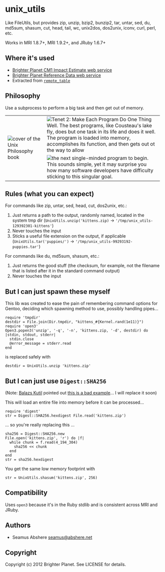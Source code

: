 # unix_utils

Like FileUtils, but provides zip, unzip, bzip2, bunzip2, tar, untar, sed, du, md5sum, shasum, cut, head, tail, wc, unix2dos, dos2unix, iconv, curl, perl, etc.

Works in MRI 1.8.7+, MRI 1.9.2+, and JRuby 1.6.7+

## Where it's used

* [Brighter Planet CM1 Impact Estimate web service](http://impact.brighterplanet.com) 
* [Brighter Planet Reference Data web service](http://data.brighterplanet.com)
* Extracted from [`remote_table`](https://github.com/seamusabshere/remote_table)

## Philosophy

Use a subprocess to perform a big task and then get out of memory.

<table>
  <tr>
    <td rowspan="2"><img src="https://raw.github.com/seamusabshere/unix_utils/master/unix-philosophy-cover.png" alt="cover of the Unix Philosophy book" /></td>
    <td><img src="https://raw.github.com/seamusabshere/unix_utils/master/unix-philosophy-quote-pg1.png" alt="Tenet 2: Make Each Program Do One Thing Well. The best programs, like Cousteau's lake fly, does but one task in its life and does it well. The program is loaded into memory, accomplishes its function, and then gets out ot the way to allow" /></td>
  </tr>
  <tr>
    <td><img src="https://raw.github.com/seamusabshere/unix_utils/master/unix-philosophy-quote-pg2.png" alt="the next single-minded program to begin. This sounds simple, yet it may surprise you how many software developers have difficulty sticking to this singular goal." /></td>
  </tr>
</table>

## Rules (what you can expect)

For commands like zip, untar, sed, head, cut, dos2unix, etc.:

1. Just returns a path to the output, randomly named, located in the system tmp dir (`UnixUtils.unzip('kittens.zip)` &rarr; `'/tmp/unix_utils-129392301-kittens'`)
2. Never touches the input
3. Sticks a useful file extension on the output, if applicable (`UnixUtils.tar('puppies/')` &rarr; `'/tmp/unix_utils-99293192-puppies.tar'`)

For commands like du, md5sum, shasum, etc.:

1. Just returns the good stuff (the checksum, for example, not the filename that is listed after it in the standard command output)
2. Never touches the input

## But I can just spawn these myself

This lib was created to ease the pain of remembering command options for Gentoo, deciding which spawning method to use, possibly handling pipes...

    require 'tmpdir'
    destdir = File.join(Dir.tmpdir, "kittens_#{Kernel.rand(1e11)}")
    require 'open3'
    Open3.popen3('unzip', '-q', '-n', 'kittens.zip, '-d', destdir) do |stdin, stdout, stderr|
      stdin.close
      @error_message = stderr.read
    end

is replaced safely with

    destdir = UnixUtils.unzip 'kittens.zip'

## But I can just use `Digest::SHA256`

(Note: [Balazs Kutil](https://github.com/bkutil) pointed out [this is a bad example](https://gist.github.com/1950707)... I will replace it soon)

This will load an entire file into memory before it can be processed...

    require 'digest'
    str = Digest::SHA256.hexdigest File.read('kittens.zip')

... so you're really replacing this ...

    sha256 = Digest::SHA256.new
    File.open('kittens.zip', 'r') do |f|
      while chunk = f.read(4_194_304)
        sha256 << chunk
      end
    end
    str = sha256.hexdigest

You get the same low memory footprint with

    str = UnixUtils.shasum('kittens.zip', 256)

## Compatibility

Uses `open3` because it's in the Ruby stdlib and is consistent across MRI and JRuby.

## Authors

* Seamus Abshere <seamus@abshere.net>

## Copyright

Copyright (c) 2012 Brighter Planet. See LICENSE for details.

